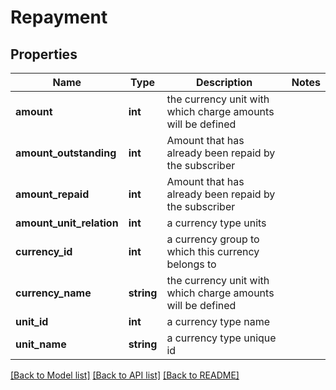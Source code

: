 # Repayment

## Properties
Name | Type | Description | Notes
------------ | ------------- | ------------- | -------------
**amount** | **int** | the currency unit with which charge amounts will be defined | 
**amount_outstanding** | **int** | Amount that has already been repaid by the subscriber | 
**amount_repaid** | **int** | Amount that has already been repaid by the subscriber | 
**amount_unit_relation** | **int** | a currency type units | 
**currency_id** | **int** | a currency group to which this currency belongs to | 
**currency_name** | **string** | the currency unit with which charge amounts will be defined | 
**unit_id** | **int** | a currency type name | 
**unit_name** | **string** | a currency type unique id | 

[[Back to Model list]](../README.md#documentation-for-models) [[Back to API list]](../README.md#documentation-for-api-endpoints) [[Back to README]](../README.md)


